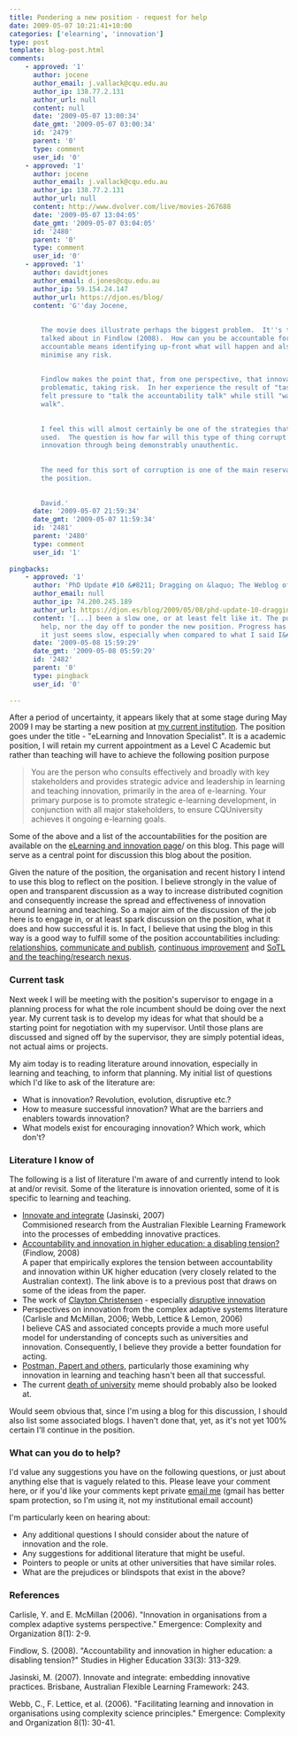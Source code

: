 ```yaml
---
title: Pondering a new position - request for help
date: 2009-05-07 10:21:41+10:00
categories: ['elearning', 'innovation']
type: post
template: blog-post.html
comments:
    - approved: '1'
      author: jocene
      author_email: j.vallack@cqu.edu.au
      author_ip: 138.77.2.131
      author_url: null
      content: null
      date: '2009-05-07 13:00:34'
      date_gmt: '2009-05-07 03:00:34'
      id: '2479'
      parent: '0'
      type: comment
      user_id: '0'
    - approved: '1'
      author: jocene
      author_email: j.vallack@cqu.edu.au
      author_ip: 138.77.2.131
      author_url: null
      content: http://www.dvolver.com/live/movies-267688
      date: '2009-05-07 13:04:05'
      date_gmt: '2009-05-07 03:04:05'
      id: '2480'
      parent: '0'
      type: comment
      user_id: '0'
    - approved: '1'
      author: davidtjones
      author_email: d.jones@cqu.edu.au
      author_ip: 59.154.24.147
      author_url: https://djon.es/blog/
      content: 'G''day Jocene,
    
    
        The movie does illustrate perhaps the biggest problem.  It''s the sort of thing
        talked about in Findlow (2008).  How can you be accountable for innovation?  When
        accountable means identifying up-front what will happen and also at the same time
        minimise any risk.
    
    
        Findlow makes the point that, from one perspective, that innovation is about being
        problematic, taking risk.  In her experience the result of "task corruption".  People
        felt pressure to "talk the accountability talk" while still "walking the innovation
        walk".
    
    
        I feel this will almost certainly be one of the strategies that will have to be
        used.  The question is how far will this type of thing corrupt the underlying
        innovation through being demonstrably unauthentic.
    
    
        The need for this sort of corruption is one of the main reservations I have about
        the position.
    
    
        David.'
      date: '2009-05-07 21:59:34'
      date_gmt: '2009-05-07 11:59:34'
      id: '2481'
      parent: '2480'
      type: comment
      user_id: '1'
    
pingbacks:
    - approved: '1'
      author: 'PhD Update #10 &#8211; Dragging on &laquo; The Weblog of (a) David Jones'
      author_email: null
      author_ip: 74.200.245.189
      author_url: https://djon.es/blog/2009/05/08/phd-update-10-dragging-on/
      content: '[...] been a slow one, or at least felt like it. The public holiday didn&#8217;t
        help, nor the day off to ponder the new position. Progress has been made, but
        it just seems slow, especially when compared to what I said I&#8217;d [...]'
      date: '2009-05-08 15:59:29'
      date_gmt: '2009-05-08 05:59:29'
      id: '2482'
      parent: '0'
      type: pingback
      user_id: '0'
    
---
```

After a period of uncertainty, it appears likely that at some stage during May 2009 I may be starting a new position at [my current institution](http://www.cqu.edu.au/). The position goes under the title - "eLearning and Innovation Specialist". It is a academic position, I will retain my current appointment as a Level C Academic but rather than teaching will have to achieve the following position purpose

> You are the person who consults effectively and broadly with key stakeholders and provides strategic advice and leadership in learning and teaching innovation, primarily in the area of e-learning. Your primary purpose is to promote strategic e-learning development, in conjunction with all major stakeholders, to ensure CQUniversity achieves it ongoing e-learning goals.

Some of the above and a list of the accountabilities for the position are available on the [eLearning and innovation page](/blog2/2009/08/20/elearning-and-innovation-specialist-report-1-4-20-august)/ on this blog. This page will serve as a central point for discussion this blog about the position.

Given the nature of the position, the organisation and recent history I intend to use this blog to reflect on the position. I believe strongly in the value of open and transparent discussion as a way to increase distributed cognition and consequently increase the spread and effectiveness of innovation around learning and teaching. So a major aim of the discussion of the job here is to engage in, or at least spark discussion on the position, what it does and how successful it is. In fact, I believe that using the blog in this way is a good way to fulfill some of the position accountabilities including: [relationships](/blog2/elearning-and-innovation/#Relationships), [communicate and publish](/blog2/elearning-and-innovation/#CommunicateAndPublish), [continuous improvement](/blog2/elearning-and-innovation/#ContinuousImprovement) and [SoTL and the teaching/research nexus](/blog2/elearning-and-innovation/#SoTL).

### Current task

Next week I will be meeting with the position's supervisor to engage in a planning process for what the role incumbent should be doing over the next year. My current task is to develop my ideas for what that should be a starting point for negotiation with my supervisor. Until those plans are discussed and signed off by the supervisor, they are simply potential ideas, not actual aims or projects.

My aim today is to reading literature around innovation, especially in learning and teaching, to inform that planning. My initial list of questions which I'd like to ask of the literature are:

- What is innovation? Revolution, evolution, disruptive etc.?
- How to measure successful innovation? What are the barriers and enablers towards innovation?
- What models exist for encouraging innovation? Which work, which don't?

### Literature I know of

The following is a list of literature I'm aware of and currently intend to look at and/or revisit. Some of the literature is innovation oriented, some of it is specific to learning and teaching.

- [Innovate and integrate](http://innovateandintegrate.flexiblelearning.net.au/html/home.html) (Jasinski, 2007)  
    Commisioned research from the Australian Flexible Learning Framework into the processes of embedding innovative practices.
- [Accountability and innovation in higher education: a disabling tension?](/blog2/2009/03/18/blame-the-teacher-and-its-negative-impact-on-learning-and-e-learning/) (Findlow, 2008)  
    A paper that empirically explores the tension between accountability and innovation within UK higher education (very closely related to the Australian context). The link above is to a previous post that draws on some of the ideas from the paper.
- The work of [Clayton Christensen](http://www.claytonchristensen.com/) - especially [disruptive innovation](http://www.12manage.com/methods_christensen_disruptive_innovation.html)
- Perspectives on innovation from the complex adaptive systems literature (Carlisle and McMillan, 2006; Webb, Lettice & Lemon, 2006)  
    I believe CAS and associated concepts provide a much more useful model for understanding of concepts such as universities and innovation. Consequently, I believe they provide a better foundation for acting.
- [Postman, Papert and others](/blog2/2009/04/14/disruption-and-the-mythic-technologies-of-education/), particularly those examining why innovation in learning and teaching hasn't been all that successful.
- The current [death of university](/blog2/2009/05/06/university-change-or-die-and-another-problem-with-the-lms-model/) meme should probably also be looked at.

Would seem obvious that, since I'm using a blog for this discussion, I should also list some associated blogs. I haven't done that, yet, as it's not yet 100% certain I'll continue in the position.

### What can you do to help?

I'd value any suggestions you have on the following questions, or just about anything else that is vaguely related to this. Please leave your comment here, or if you'd like your comments kept private [email me](mailto:davidthomjones@gmail.com) (gmail has better spam protection, so I'm using it, not my institutional email account)

I'm particularly keen on hearing about:

- Any additional questions I should consider about the nature of innovation and the role.
- Any suggestions for additional literature that might be useful.
- Pointers to people or units at other universities that have similar roles.
- What are the prejudices or blindspots that exist in the above?

### References

Carlisle, Y. and E. McMillan (2006). "Innovation in organisations from a complex adaptive systems perspective." Emergence: Complexity and Organization 8(1): 2-9.

Findlow, S. (2008). "Accountability and innovation in higher education: a disabling tension?" Studies in Higher Education 33(3): 313-329.

Jasinski, M. (2007). Innovate and integrate: embedding innovative practices. Brisbane, Australian Flexible Learning Framework: 243.

Webb, C., F. Lettice, et al. (2006). "Facilitating learning and innovation in organisations using complexity science principles." Emergence: Complexity and Organization 8(1): 30-41.